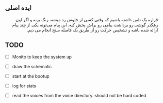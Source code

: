 
## ایده اصلی 

<div dir="rtl">قراره یک تلفن داشته باشیم که وقتی کسی از جلوش رد میشه، زنگ بزنه و اگر اون رهگذر گوشی رو برداشت پیامی رو براش پخش کنه. این پیام می‌تونه یکی از چند پیام ارائه شده باشه و تشخیص حرکت رو از طریق یک فاصله سنج انجام می دیم.</div>


## TODO
- [ ] Monito to keep the system up
- [ ] draw the schematic
- [ ] start at the bootup
- [ ] log for stats
- [ ] read the voices from the voice directory. should not be hard coded

